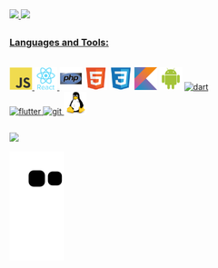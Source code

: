 
<div style="display: inline_block">
  <a href="https://github.com/feasantos">
    <img height="165em" src="https://github-readme-stats.vercel.app/api?username=feasantos&show_icons=true&theme=city_lights&include_all_commits=true&count_private=true"/>
    <img height="165em" src="https://github-readme-stats.vercel.app/api/top-langs/?username=feasantos&layout=compact&langs_count=16&theme=city_lights&count_private=true"/>
</div>
  
  
##
<h3 align="left">Languages and Tools:</h3> 
<div style="display: inline_block"><br>
<img aligns="center" alt="CSS" height="40" width="40" src="https://raw.githubusercontent.com/devicons/devicon/master/icons/javascript/javascript-original.svg">
<a href="https://reactjs.org/" target="_blank"> <img src="https://raw.githubusercontent.com/devicons/devicon/master/icons/react/react-original-wordmark.svg" alt="react" width="40" height="40"/> </a> 
 <img aligns="center" alt="PHP" height="40" width="40" src="https://raw.githubusercontent.com/devicons/devicon/master/icons/php/php-original.svg"> 
<img aligns="center" alt="HTML" height="40" width="40" src="https://raw.githubusercontent.com/devicons/devicon/master/icons/html5/html5-original.svg">
<img aligns="center" alt="CSS" height="40" width="40" src="https://raw.githubusercontent.com/devicons/devicon/master/icons/css3/css3-original.svg">
 <img aligns="center" alt="KOTLIN" height="40" width="40" src="https://raw.githubusercontent.com/devicons/devicon/master/icons/kotlin/kotlin-original.svg">
 <img aligns="center" alt="ANDROID" height="40" width="40" src="https://raw.githubusercontent.com/devicons/devicon/master/icons/android/android-original.svg"> 
  <a href="https://dart.dev" target="_blank"> <img src="https://www.vectorlogo.zone/logos/dartlang/dartlang-icon.svg" alt="dart" width="40" height="40"/> </a> 
  
</div>
<a href="https://flutter.dev" target="_blank"> <img src="https://www.vectorlogo.zone/logos/flutterio/flutterio-icon.svg" alt="flutter" width="40" height="40"/> </a>
<a href="https://git-scm.com/" target="_blank"> <img src="https://www.vectorlogo.zone/logos/git-scm/git-scm-icon.svg" alt="git" width="40" height="40"/> </a> 
<a href="https://www.linux.org/" target="_blank"> <img src="https://raw.githubusercontent.com/devicons/devicon/master/icons/linux/linux-original.svg" alt="linux" width="40" height="40"/> </a>   
  
##
  
  <div> 
  
  <a href="https://www.linkedin.com/in/feasantos/)" target="_blank"><img src="https://img.shields.io/badge/-LinkedIn-%230077B5?style=for-the-badge&logo=linkedin&logoColor=white" target="_blank"></a> 
    

![Snake animation](https://github.com/rafaballerini/rafaballerini/blob/output/github-contribution-grid-snake.svg)
 
</div>
